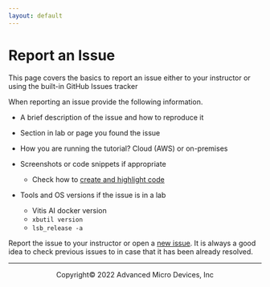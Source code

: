 ```yaml
---
layout: default
---
```


# Report an Issue

This page covers the basics to report an issue either to your instructor or using the built-in GitHub Issues tracker

When reporting an issue provide the following information.

- A brief description of the issue and how to reproduce it

- Section in lab or page you found the issue

- How you are running the tutorial? Cloud (AWS) or on-premises

- Screenshots or code snippets if appropriate
    - Check how to [create and highlight code](https://docs.github.com/en/github/writing-on-github/creating-and-highlighting-code-blocks)

- Tools and OS versions if the issue is in a lab

    - Vitis AI docker version
    - `xbutil version`
    - `lsb_release -a`


Report the issue to your instructor or open a [new issue](https://github.com/xupgit/xup-vitis-ai-tutorial/issues).
It is always a good idea to check previous issues to in case that it has been already resolved.

---------------------------------------
<p align="center">Copyright&copy; 2022 Advanced Micro Devices, Inc</p>